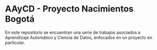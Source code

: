 # AAyCD - Proyecto Nacimientos Bogotá
En este repositorio se encuentran una serie de trabajos asociados a Aprendizaje Automático y Ciencia de Datos, enfocados en un proyecto en particular.
